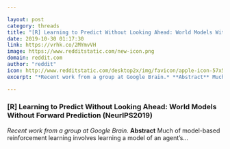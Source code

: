 ```yaml
---

layout: post
category: threads
title: "[R] Learning to Predict Without Looking Ahead: World Models Without Forward Prediction (NeurIPS2019)"
date: 2019-10-30 01:17:30
link: https://vrhk.co/2MYmvVH
image: https://www.redditstatic.com/new-icon.png
domain: reddit.com
author: "reddit"
icon: http://www.redditstatic.com/desktop2x/img/favicon/apple-icon-57x57.png
excerpt: "*Recent work from a group at Google Brain.* **Abstract** Much of model-based reinforcement learning involves learning a model of an agent’s..."

---
```


### [R] Learning to Predict Without Looking Ahead: World Models Without Forward Prediction (NeurIPS2019)

*Recent work from a group at Google Brain.* **Abstract** Much of model-based reinforcement learning involves learning a model of an agent’s...